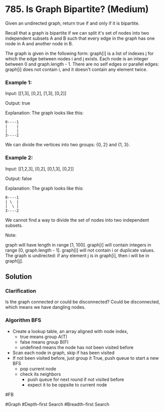 # 785. Is Graph Bipartite? (Medium)

Given an undirected graph, return true if and only if it is bipartite.

Recall that a graph is bipartite if we can split it's set of nodes into two independent subsets A and B such that every edge in the graph has one node in A and another node in B.

The graph is given in the following form: graph[i] is a list of indexes j for which the edge between nodes i and j exists.  Each node is an integer between 0 and graph.length - 1.  There are no self edges or parallel edges: graph[i] does not contain i, and it doesn't contain any element twice.

### Example 1:
Input: [[1,3], [0,2], [1,3], [0,2]]

Output: true

Explanation: 
The graph looks like this:
```
0----1
|    |
|    |
3----2
```
We can divide the vertices into two groups: {0, 2} and {1, 3}.

### Example 2:
Input: [[1,2,3], [0,2], [0,1,3], [0,2]]

Output: false

Explanation: 
The graph looks like this:
```
0----1
| \  |
|  \ |
3----2
```
We cannot find a way to divide the set of nodes into two independent subsets.

Note:

graph will have length in range [1, 100].
graph[i] will contain integers in range [0, graph.length - 1].
graph[i] will not contain i or duplicate values.
The graph is undirected: if any element j is in graph[i], then i will be in graph[j].

## Solution
### Clarification
Is the graph connected or could be disconnected?
Could be disconnected, which means we have dangling nodes.
### Algorithm BFS
- Create a lookup table, an array aligned with node index,
    - true means group A(T)
    - false means group B(F)
    - undefined means the node has not been visited before
- Scan each node in graph, skip if has been visited
- If not been visited before, just group it True, push queue to start a new BFS
    - pop current node
    - check its neighbors
        - push queue for next round if not visited before 
        - expect it to be oppsite to current node

#FB

#Graph #Depth-first Search #Breadth-first Search
